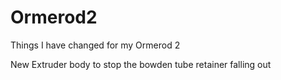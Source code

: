 # Ormerod2
Things I have changed for my Ormerod 2

New Extruder body to stop the bowden tube retainer falling out
